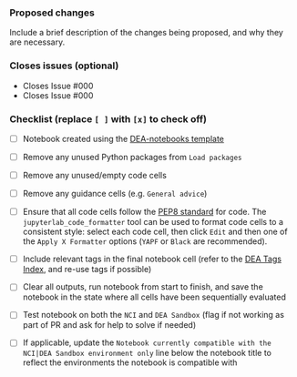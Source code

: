 ### Proposed changes
Include a brief description of the changes being proposed, and why they are necessary.

### Closes issues (optional)
- Closes Issue #000
- Closes Issue #000

### Checklist (replace `[ ]` with `[x]` to check off)
- [ ] Notebook created using the [DEA-notebooks template](https://github.com/GeoscienceAustralia/dea-notebooks/tree/develop)
- [ ] Remove any unused Python packages from `Load packages`
- [ ] Remove any unused/empty code cells
- [ ] Remove any guidance cells (e.g. `General advice`)
- [ ] Ensure that all code cells follow the [PEP8 standard](https://www.python.org/dev/peps/pep-0008/) for code. The `jupyterlab_code_formatter` tool can be used to format code cells to a consistent style: select each code cell, then click `Edit` and then one of the `Apply X Formatter` options (`YAPF` or `Black` are recommended).
- [ ] Include relevant tags in the final notebook cell (refer to the [DEA Tags Index](/genindex.html), and re-use tags if possible)
- [ ] Clear all outputs, run notebook from start to finish, and save the notebook in the state where all cells have been sequentially evaluated
- [ ] Test notebook on both the `NCI` and `DEA Sandbox` (flag if not working as part of PR and ask for help to solve if needed)
- [ ] If applicable, update the `Notebook currently compatible with the NCI|DEA Sandbox environment only` line below the notebook title to reflect the environments the notebook is compatible with


